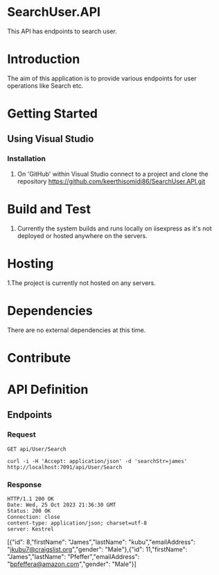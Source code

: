 # SearchUser.API
This API has endpoints to search user.
# Introduction
The aim of this application is to provide various endpoints for user operations like Search etc.

# Getting Started
##	Using Visual Studio

### Installation
1. On 'GitHub' within Visual Studio connect to a project and clone the repository https://github.com/keerthisomidi86/SearchUser.API.git

# Build and Test
1. Currently the system builds and runs locally on iisexpress as it's not deployed or hosted anywhere on the servers.

# Hosting
1.The project is currently not hosted on any servers.

# Dependencies
There are no external dependencies at this time.

# Contribute
# API Definition
## Endpoints
### Request

`GET api/User/Search`

    curl -i -H 'Accept: application/json' -d 'searchStr=james' http://localhost:7091/api​/User​/Search

### Response

    HTTP/1.1 200 OK
    Date: Wed, 25 Oct 2023 21:36:30 GMT
    Status: 200 OK
    Connection: close
    content-type: application/json; charset=utf-8 
    server: Kestrel 

[{"id": 8,"firstName": "James","lastName": "kubu","emailAddress": "jkubu7@craigslist.org","gender": "Male"},{"id": 11,"firstName": "James","lastName": "Pfeffer","emailAddress": "bpfeffera@amazon.com","gender": "Male"}]
